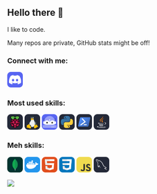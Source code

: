 ## Hello there 👋
I like to code.

Many repos are private, GitHub stats might be off!

### Connect with me:
<a href="https://discord.com/users/snakefist">
  <img src="/icons/Discord.svg" width=36 height=36>
</a>

### Most used skills:
<img src="/icons/RaspberryPi-Dark.svg" width=36 height=36> <img src="/icons/Linux-Dark.svg" width=36 height=36> <img src="/icons/DiscordBots.svg" width=36 height=36> <img src="/icons/Python-Dark.svg" width=36 height=36> <img src="/icons/Powershell-Dark.svg" width=36 height=36> <img src="/icons/Java-Dark.svg" width=36 height=36>

### Meh skills:
<img src="/icons/MongoDB.svg" width=36 height=36> <img src="/icons/Docker.svg" width=36 height=36> <img src="/icons/HTML.svg" width=36 height=36> <img src="/icons/CSS.svg" width=36 height=36> <img src="/icons/JavaScript.svg" width=36 height=36> <img src="/icons/MySQL-Dark.svg" width=36 height=36>


<a href="https://github.com/SnakeFist007" align="left"><img src="https://github-readme-stats.vercel.app/api/top-langs/?username=SnakeFist007&layout=compact&theme=dark#gh-dark-mode-only"/></a>

<!-- Icons from https://github.com/tandpfun/skill-icons -->
